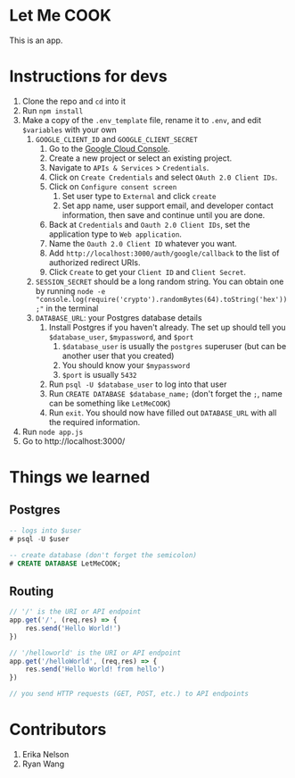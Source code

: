 # Let Me COOK
This is an app.

# Instructions for devs
1. Clone the repo and `cd` into it
2. Run `npm install`
3. Make a copy of the `.env_template` file, rename it to `.env`, and edit `$variables` with your own
      1. `GOOGLE_CLIENT_ID` and `GOOGLE_CLIENT_SECRET`
         1. Go to the [Google Cloud Console](https://console.cloud.google.com/).
         2. Create a new project or select an existing project.
         3. Navigate to `APIs & Services` > `Credentials`.
         4. Click on `Create Credentials` and select `OAuth 2.0 Client IDs`.
         5. Click on `Configure consent screen`
            1. Set user type to `External` and click `create`
            2. Set app name, user support email, and developer contact information, then save and continue until you are done.
         6. Back at `Credentials` and `Oauth 2.0 Client IDs`, set the application type to `Web application`.
         7. Name the `Oauth 2.0 Client ID` whatever you want. 
         8. Add `http://localhost:3000/auth/google/callback` to the list of authorized redirect URIs.
         9.  Click `Create` to get your `Client ID` and `Client Secret`.
      2. `SESSION_SECRET` should be a long random string. You can obtain one by running `node -e "console.log(require('crypto').randomBytes(64).toString('hex'));"` in the terminal
      3. `DATABASE_URL`: your Postgres database details
         1. Install Postgres if you haven't already. The set up should tell you `$database_user`, `$mypassword`, and `$port`
            1. `$database_user` is usually the `postgres` superuser (but can be another user that you created)
            2. You should know your `$mypassword`
            3. `$port` is usually `5432`
         2. Run `psql -U $database_user` to log into that user
         3. Run `CREATE DATABASE $database_name;` (don't forget the `;`, name can be something like `LetMeCOOK`)
         4. Run `exit`. You should now have filled out `DATABASE_URL` with all the required information.
4. Run `node app.js`
5. Go to http://localhost:3000/

# Things we learned
## Postgres
```SQL
-- logs into $user
# psql -U $user 

-- create database (don't forget the semicolon)
# CREATE DATABASE LetMeCOOK;
```

## Routing
```js
// '/' is the URI or API endpoint
app.get('/', (req,res) => {
    res.send('Hello World!')
})

// '/helloworld' is the URI or API endpoint
app.get('/helloWorld', (req,res) => {
    res.send('Hello World! from hello')
})

// you send HTTP requests (GET, POST, etc.) to API endpoints
```

# Contributors
1. Erika Nelson
2. Ryan Wang
